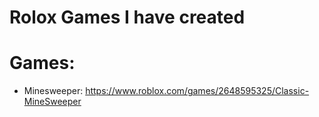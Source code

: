 # Rolox Games I have created


# Games:

  - Minesweeper: https://www.roblox.com/games/2648595325/Classic-MineSweeper


